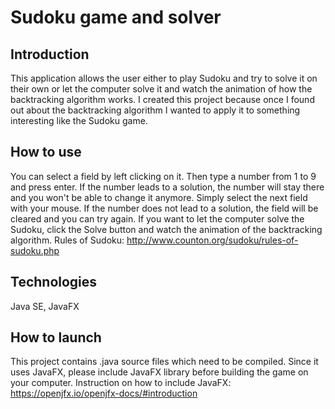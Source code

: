 # Sudoku game and solver
## Introduction
This application allows the user either to play Sudoku and try to solve it on their own or let the computer solve it and watch the animation of how the backtracking algorithm works.
I created this project because once I found out about the backtracking algorithm I wanted to apply it to something interesting like the Sudoku game.
## How to use
You can select a field by left clicking on it. Then type a number from 1 to 9 and press enter. If the number leads to a solution, the number will stay there and you won't be able to change it anymore. Simply select the next field with your mouse. If the number does not lead to a solution, the field will be cleared and you can try again.
If you want to let the computer solve the Sudoku, click the Solve button and watch the animation of the backtracking algorithm.
Rules of Sudoku: http://www.counton.org/sudoku/rules-of-sudoku.php
## Technologies
Java SE, JavaFX
## How to launch
This project contains .java source files which need to be compiled. Since it uses JavaFX, please include JavaFX library before building the game on your computer.
Instruction on how to include JavaFX: https://openjfx.io/openjfx-docs/#introduction


